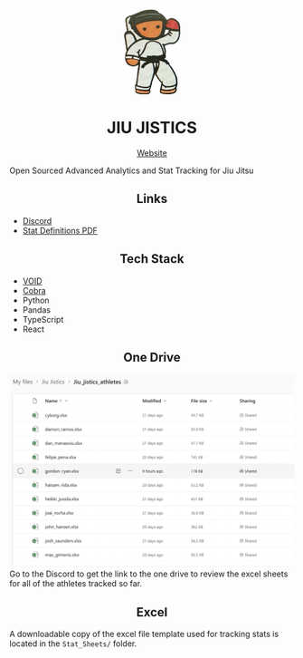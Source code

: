 <div align="center">
<img src="README_media/jj_logo_nobg.png" alt="Jiu Jistics Logo" width="100" height="150">

<h1> JIU JISTICS</h1>

<div>
<a href='https://jiujistics.netlify.app/'>Website</a>
</div>
</div>


Open Sourced Advanced Analytics and Stat Tracking for Jiu Jitsu

<div align='center'>
<h2>Links</h2>
</div>

<ul>
<li><a href='https://github.com/Andrew95496/void'>Discord</a></li>
<li><a href='https://www.overleaf.com/read/rmnjrykntwpt'>Stat Definitions PDF</a></li>
</ul>

<div align='center'>
<h2>Tech Stack</h2>
</div>

<ul>
<li><a href=''>VOID</a></li>
<li><a href='https://github.com/Andrew95496/cobra'>Cobra</a></li>
<li>Python</li>
<li>Pandas</li>
<li>TypeScript</li>
<li>React</li>
</ul>

<div align="center">
<h2>One Drive</h2>
<img src="README_media/one_drive.png" alt="Jiu Jistics Logo">
</div>
 Go to the Discord to get the link to the one drive to review the excel sheets for all of the athletes tracked so far.

<div align="center">
<h2>Excel</h2>
</div>

A downloadable copy of the excel file template used for tracking stats is located in the `Stat_Sheets/` folder.



